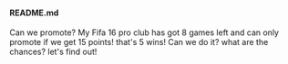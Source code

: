 #### README.md
Can we promote?
My Fifa 16 pro club has got 8 games left and can only promote if we get 15 points! that's 5 wins!
Can we do it? what are the chances? let's find out!
